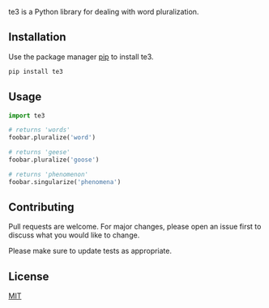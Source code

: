 te3 is a Python library for dealing with word pluralization.

## Installation

Use the package manager [pip](https://pip.pypa.io/en/stable/) to install te3.

```bash
pip install te3
```

## Usage

```python
import te3

# returns 'words'
foobar.pluralize('word')

# returns 'geese'
foobar.pluralize('goose')

# returns 'phenomenon'
foobar.singularize('phenomena')
```

## Contributing
Pull requests are welcome. For major changes, please open an issue first to discuss what you would like to change.

Please make sure to update tests as appropriate.

## License
[MIT](https://choosealicense.com/licenses/mit/)